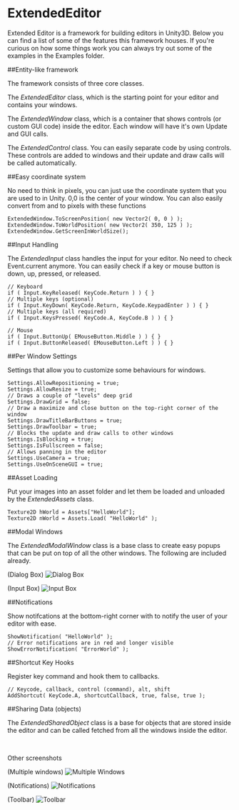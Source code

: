 # ExtendedEditor
Extended Editor is a framework for building editors in Unity3D.
Below you can find a list of some of the features this framework houses.
If you're curious on how some things work you can always try out some of the examples in the Examples folder.

##Entity-like framework

The framework consists of three core classes. 

The *ExtendedEditor* class, which is the starting point for your editor and contains your windows.

The *ExtendedWindow* class, which is a container that shows controls (or custom GUI code) inside the editor. Each window will have it's own Update and GUI calls.

The *ExtendedControl* class. You can easily separate code by using controls. These controls are added to windows and their update and draw calls will be called automatically.

##Easy coordinate system

No need to think in pixels, you can just use the coordinate system that you are used to in Unity. 0,0 is the center of your window. You can also easily convert from and to pixels with these functions

    ExtendedWindow.ToScreenPosition( new Vector2( 0, 0 ) );
    ExtendedWindow.ToWorldPosition( new Vector2( 350, 125 ) );
    ExtendedWindow.GetScreenInWorldSize();

##Input Handling

The *ExtendedInput* class handles the input for your editor. No need to check Event.current anymore. You can easily check if a key or mouse button is down, up, pressed, or released.

	// Keyboard
	if ( Input.KeyReleased( KeyCode.Return ) ) { }
	// Multiple keys (optional)
	if ( Input.KeyDown( KeyCode.Return, KeyCode.KeypadEnter ) ) { }
	// Multiple keys (all required)
	if ( Input.KeysPressed( KeyCode.A, KeyCode.B ) ) { }

	// Mouse
	if ( Input.ButtonUp( EMouseButton.Middle ) ) { }
    if ( Input.ButtonReleased( EMouseButton.Left ) ) { }

##Per Window Settings

Settings that allow you to customize some behaviours for windows. 

    Settings.AllowRepositioning = true;
    Settings.AllowResize = true;
    // Draws a couple of "levels" deep grid
    Settings.DrawGrid = false;
    // Draw a maximize and close button on the top-right corner of the window
    Settings.DrawTitleBarButtons = true;
    Settings.DrawToolbar = true;
    // Blocks the update and draw calls to other windows
    Settings.IsBlocking = true;
    Settings.IsFullscreen = false;
    // Allows panning in the editor
    Settings.UseCamera = true;
    Settings.UseOnSceneGUI = true;

##Asset Loading

Put your images into an asset folder and let them be loaded and unloaded by the *ExtendedAssets* class.

	Texture2D hWorld = Assets["HelloWorld"];
	Texture2D nWorld = Assets.Load( "HelloWorld" );

##Modal Windows

The *ExtendedModalWindow* class is a base class to create easy popups that can be put on top of all the other windows. The following are included already.

(Dialog Box)
![Dialog Box](http://puu.sh/kpXcM/d96ae337a8.png)

(Input Box)
![Input Box](http://puu.sh/kpXdv/0c8ccc0e65.png)

##Notifications

Show notifcations at the bottom-right corner with to notify the user of your editor with ease.

    ShowNotification( "HelloWorld" );
    // Error notifications are in red and longer visible
    ShowErrorNotification( "ErrorWorld" );

##Shortcut Key Hooks

Register key command and hook them to callbacks.

    // Keycode, callback, control (command), alt, shift
    AddShortcut( KeyCode.A, shortcutCallback, true, false, true );

##Sharing Data (objects)

The *ExtendedSharedObject* class is a base for objects that are stored inside the editor and can be called fetched from all the windows inside the editor.

&nbsp;

Other screenshots

(Multiple windows)
![Multiple Windows](http://puu.sh/kpY2i/04f3883cb6.png)

(Notifications)
![Notifications](http://puu.sh/kpY5F/7f7ad0b780.png)

(Toolbar)
![Toolbar](http://puu.sh/kpYch/821208a54d.png)
